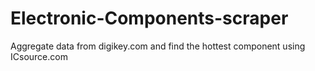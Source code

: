 # Electronic-Components-scraper
Aggregate data from digikey.com and find the hottest component using ICsource.com
